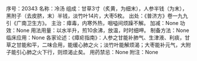 序号：20343
名称：冷汤
组成：甘草3寸（炙黄，为细末），人参半钱（为末），黑附子（去皮脐，末）半钱，淡竹叶14片，大枣5枚。
出处：《普济方》卷一九九引《广南卫生方》。
主治：瘴毒，内寒外热，咽嗌间烦躁不解。
加减：None
功效：None
用法用量：以水半升，煎10余沸，放温，时时细呷。
制备方法：None
临床应用：None
各家论述：《瘴疟指南》：人参之甘能补肺气、生津液、利痰，甘草之甘能和平，二味合用，能缓心肺之火；淡竹叶能解烦渴；大枣能补元气，大附子能引心肺之火下行，则烦渴止矣。
用药禁忌：None
附注：None
